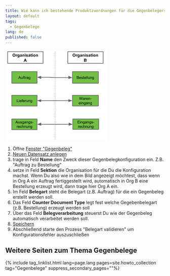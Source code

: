 ```yaml
---
title: Wie kann ich bestehende Produktzuordnungen für die Gegenbelegerstellung einsehen ?
layout: default
tags:
  - Gegenbelege
lang: de
published: false
---
```


![Gegenbelege](../images/de_Gegenbelege.png)

1. Öffne [Fenster "Gegenbeleg"](Wie_finde_und_öffne_ich_ein_Fenster)
1. [Neuen Datensatz anlegen](Wie_lege_ich_einen_neuen_datensatz_an)
1. trage in Feld **Name** den Zweck dieser Gegenbelegkonfiguration ein. Z.B. "Auftrag zu Bestellung"
1. setze in Feld **Sektion** die Organisation für die Du die Konfiguration machst. Wenn Du also wie in dem Bild angezeigt möchtest, dass wenn in Org A ein Auftrag fertiggestellt wird, automatisch in Org B eine Bestellung erzeugt wird, dann trage hier Org A ein.
1. Im Feld **Belegart** steht die Belegart (z.B. Auftrag) für die ein Gegenbeleg erstellt werden soll.
1. Das Feld **Counter Document Type** legt fest welche Gegebenbelegart (z.B. Bestellung) erzeugt werden soll
1. Über das Feld **Belegverarbeitung** steuerst Du wie der Gegenbeleg automatisch verarbeitet werden soll.
1. [Speichern](Wie_lege_ich_einen_neuen_datensatz_an)
1. Abschließend starte den Prozess "Belegart validieren" um Konfigurationsfehler auszuschließen


## Weitere Seiten zum Thema Gegenbelege

{% include tag_linklist.html lang=page.lang pages=site.howto_collection tag="Gegenbelege" suppress_secondary_pages=""%}
